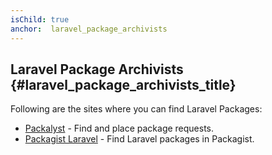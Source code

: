 ```yaml
---
isChild: true
anchor:  laravel_package_archivists
---
```


## Laravel Package Archivists {#laravel_package_archivists_title}

Following are the sites where you can find Laravel Packages:

* [Packalyst](http://packalyst.com) - Find and place package requests.
* [Packagist Laravel](https://packagist.org/search/?tags=laravel) - Find Laravel packages in Packagist.